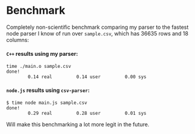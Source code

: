 # Benchmark

Completely non-scientific benchmark comparing my parser to the fastest node parser I know of
run over `sample.csv`, which has 36635 rows and 18 columns:

#### `C++` results using my parser:
```
time ./main.o sample.csv
done!
        0.14 real         0.14 user         0.00 sys
```

#### `node.js` results using `csv-parser`:

```
$ time node main.js sample.csv
done!
        0.29 real         0.28 user         0.01 sys
```

Will make this benchmarking a lot more legit in the future.
